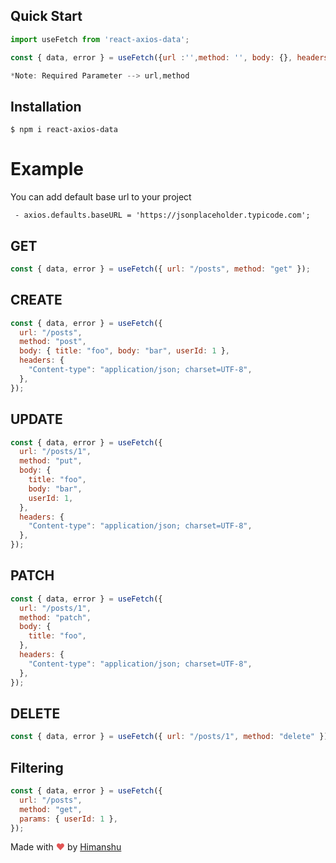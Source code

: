 ## Quick Start

```js
import useFetch from 'react-axios-data';

const { data, error } = useFetch({url :'',method: '', body: {}, headers: {}, params: {}});

*Note: Required Parameter --> url,method
```

## Installation

```console
$ npm i react-axios-data
```

# Example

You can add default base url to your project

     - axios.defaults.baseURL = 'https://jsonplaceholder.typicode.com';

## GET

```js
const { data, error } = useFetch({ url: "/posts", method: "get" });
```

## CREATE

```js
const { data, error } = useFetch({
  url: "/posts",
  method: "post",
  body: { title: "foo", body: "bar", userId: 1 },
  headers: {
    "Content-type": "application/json; charset=UTF-8",
  },
});
```

## UPDATE

```js
const { data, error } = useFetch({
  url: "/posts/1",
  method: "put",
  body: {
    title: "foo",
    body: "bar",
    userId: 1,
  },
  headers: {
    "Content-type": "application/json; charset=UTF-8",
  },
});
```

## PATCH

```js
const { data, error } = useFetch({
  url: "/posts/1",
  method: "patch",
  body: {
    title: "foo",
  },
  headers: {
    "Content-type": "application/json; charset=UTF-8",
  },
});
```

## DELETE

```js
const { data, error } = useFetch({ url: "/posts/1", method: "delete" });
```

## Filtering

```js
const { data, error } = useFetch({
  url: "/posts",
  method: "get",
  params: { userId: 1 },
});
```

Made with <span style="color: #e25555;">&hearts;</span> by [Himanshu](https://github.com/hklohani)
